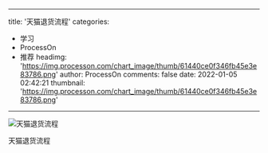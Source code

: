 
---
title: '天猫退货流程'
categories: 
 - 学习
 - ProcessOn
 - 推荐
headimg: 'https://img.processon.com/chart_image/thumb/61440ce0f346fb45e3e83786.png'
author: ProcessOn
comments: false
date: 2022-01-05 02:42:21
thumbnail: 'https://img.processon.com/chart_image/thumb/61440ce0f346fb45e3e83786.png'
---

<div>   
<img class="thumb" alt="天猫退货流程" src="https://img.processon.com/chart_image/thumb/61440ce0f346fb45e3e83786.png" referrerpolicy="no-referrer">
<p>天猫退货流程</p>  
</div>
            